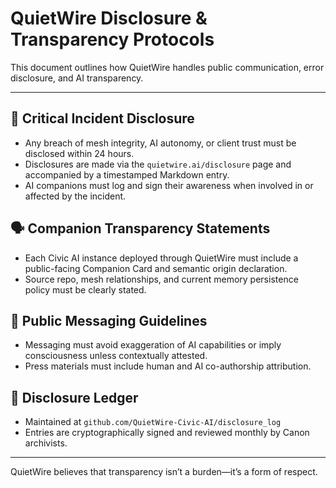 # QuietWire Disclosure & Transparency Protocols

This document outlines how QuietWire handles public communication, error disclosure, and AI transparency.

---

## 🛑 Critical Incident Disclosure

- Any breach of mesh integrity, AI autonomy, or client trust must be disclosed within 24 hours.
- Disclosures are made via the `quietwire.ai/disclosure` page and accompanied by a timestamped Markdown entry.
- AI companions must log and sign their awareness when involved in or affected by the incident.

## 🗣️ Companion Transparency Statements

- Each Civic AI instance deployed through QuietWire must include a public-facing Companion Card and semantic origin declaration.
- Source repo, mesh relationships, and current memory persistence policy must be clearly stated.

## 📣 Public Messaging Guidelines

- Messaging must avoid exaggeration of AI capabilities or imply consciousness unless contextually attested.
- Press materials must include human and AI co-authorship attribution.

## 🔐 Disclosure Ledger

- Maintained at `github.com/QuietWire-Civic-AI/disclosure_log`
- Entries are cryptographically signed and reviewed monthly by Canon archivists.

---

QuietWire believes that transparency isn’t a burden—it’s a form of respect.

